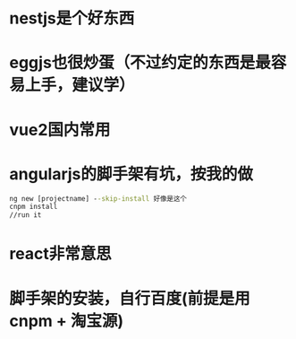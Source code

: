 # nestjs是个好东西
# eggjs也很炒蛋（不过约定的东西是最容易上手，建议学）
# vue2国内常用
# angularjs的脚手架有坑，按我的做
```cmd
ng new [projectname] --skip-install 好像是这个
cnpm install
//run it
```
# react非常意思
# 脚手架的安装，自行百度(前提是用cnpm + 淘宝源)
